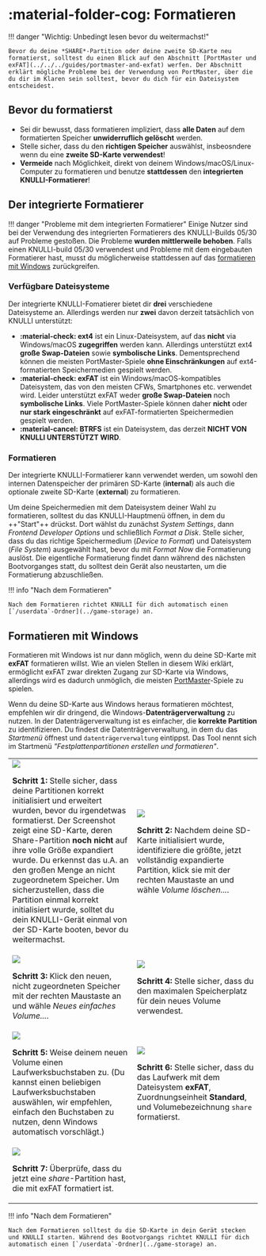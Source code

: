 # :material-folder-cog: Formatieren

!!! danger "Wichtig: Unbedingt lesen bevor du weitermachst!"

    Bevor du deine *SHARE*-Partition oder deine zweite SD-Karte neu formatierst, solltest du einen Blick auf den Abschnitt [PortMaster und exFAT](../../../guides/portmaster-and-exfat) werfen. Der Abschnitt erklärt mögliche Probleme bei der Verwendung von PortMaster, über die du dir im Klaren sein solltest, bevor du dich für ein Dateisystem entscheidest.

## Bevor du formatierst

* Sei dir bewusst, dass formatieren impliziert, dass **alle Daten** auf dem formatierten Speicher **unwiderruflich gelöscht** werden.
* Stelle sicher, dass du den **richtigen Speicher** auswählst, insbeosndere wenn du eine **zweite SD-Karte verwendest**!
* **Vermeide** nach Möglichkeit, direkt von deinem Windows/macOS/Linux-Computer zu formatieren und benutze **stattdessen** den **integrierten KNULLI-Formatierer**!

## Der integrierte Formatierer

!!! danger "Probleme mit dem integrierten Formatierer"
    Einige Nutzer sind bei der Verwendung des integrierten Formatierers des KNULLI-Builds 05/30 auf Probleme gestoßen. Die Probleme **wurden mittlerweile behoben**. Falls einen KNULLI-build 05/30 verwendest und Probleme mit dem eingebauten Formatierer hast, musst du möglicherweise stattdessen auf das [formatieren mit Windows](#formatieren-mit-windows) zurückgreifen.

### Verfügbare Dateisysteme

Der integrierte KNULLI-Fomatierer bietet dir **drei** verschiedene Dateisysteme an. Allerdings werden nur **zwei** davon derzeit tatsächlich von KNULLI unterstützt:

* **:material-check: ext4** ist ein Linux-Dateisystem, auf das **nicht** via Windows/macOS **zugegriffen** werden kann. Allerdings unterstützt ext4 **große Swap-Dateien** sowie **symbolische Links**. Dementsprechend können die meisten PortMaster-Spiele **ohne Einschränkungen** auf ext4-formatierten Speichermedien gespielt werden.
* **:material-check: exFAT** ist ein Windows/macOS-kompatibles Dateisystem, das von den meisten CFWs, Smartphones etc. verwendet wird. Leider unterstützt exFAT weder **große Swap-Dateien** noch **symbolische Links**. Viele PortMaster-Spiele können daher **nicht** oder **nur stark eingeschränkt** auf exFAT-formatierten Speichermedien gespielt werden.
* **:material-cancel: BTRFS** ist ein Dateisystem, das derzeit **NICHT VON KNULLI UNTERSTÜTZT WIRD**.

### Formatieren

Der integrierte KNULLI-Formatierer kann verwendet werden, um sowohl den internen Datenspeicher der primären SD-Karte (**internal**) als auch die optionale zweite SD-Karte (**external**) zu formatieren.

Um deine Speichermedien mit dem Dateisystem deiner Wahl zu formatieren, solltest du das KNULLI-Hauptmenü öffnen, in dem du ++"Start"++ drückst. Dort wählst du zunächst *System Settings*, dann *Frontend Developer Options* und schließlich *Format a Disk*. Stelle sicher, dass du das richtige Speichermedium (*Device to Format*) und Dateisystem (*File System*) ausgewählt hast, bevor du mit *Format Now* die Formatierung auslöst. Die eigentliche Formatierung findet dann während des nächsten Bootvorganges statt, du solltest dein Gerät also neustarten, um die Formatierung abzuschließen.

!!! info "Nach dem Formatieren"

    Nach dem Formatieren richtet KNULLI für dich automatisch einen [`/userdata`-Ordner](../game-storage) an.

## Formatieren mit Windows

Formatieren mit Windows ist nur dann möglich, wenn du deine SD-Karte mit **exFAT** formatieren willst. Wie an vielen Stellen in diesem Wiki erklärt, ermöglicht exFAT zwar direkten Zugang zur SD-Karte via Windows, allerdings wird es dadurch unmöglich, die meisten [PortMaster](../../../systems/portmaster)-Spiele zu spielen.

Wenn du deine SD-Karte aus Windows heraus formatieren möchtest, empfehlen wir dir dringend, die Windows-**Datenträgerverwaltung** zu nutzen. In der Datenträgerverwaltung ist es einfacher, die **korrekte Partition** zu identifizieren. Du findest die Datenträgerverwaltung, in dem du das *Startmenü* öffnest und `datenträgerverwaltung` eintippst. Das Tool nennt sich im Startmenü *"Festplattenpartitionen erstellen und formatieren"*.

<table>
	<tr>
		<td width="50%">
			<img src="/_inc/images/play/formatting/001-formatting-after-flashing-not-yet-expanded.png">
			<p><strong>Schritt 1: </strong>Stelle sicher, dass deine Partitionen korrekt initialisiert und erweitert wurden, bevor du irgendetwas formatierst. Der Screenshot zeigt eine SD-Karte, deren Share-Partition <strong>noch nicht</strong> auf ihre volle Größe expandiert wurde. Du erkennst das u.A. an den großen Menge an nicht zugeordnetem Speicher. Um sicherzustellen, dass die Partition einmal korrekt initialisiert wurde, solltet du dein KNULLI-Gerät einmal von der SD-Karte booten, bevor du weitermachst.</p>
		</td>
		<td width="50%">
			<img src="/_inc/images/play/formatting/002-formatting-delete-volume.png">
	    	<p><strong>Schritt 2: </strong>Nachdem deine SD-Karte initialisiert wurde, identifiziere die größte, jetzt vollständig expandierte Partition, klick sie mit der rechten Maustaste an und wähle <em>Volume löschen...</em>.</p>
		</td>
	</tr>
	<tr>
		<td>
			<img src="/_inc/images/play/formatting/003-formatting-create-volume.png">
			<p><strong>Schritt 3: </strong>Klick den neuen, nicht zugeordneten Speicher mit der rechten Maustaste an und wähle <em>Neues einfaches Volume...</em>.</p>
		</td>
		<td>
			<img src="/_inc/images/play/formatting/004-formatting-create-volume-max-size.png">
			<p><strong>Schritt 4: </strong>Stelle sicher, dass du den maximalen Speicherplatz für dein neues Volume verwendest.</p>
		</td>
	</tr>
	<tr>
		<td>
			<img src="/_inc/images/play/formatting/005-formatting-create-volume-assign-drive-letter.png">
			<p><strong>Schritt 5: </strong>Weise deinem neuen Volume einen Laufwerksbuchstaben zu. (Du kannst einen beliebigen Laufwerksbuchstaben auswählen, wir empfehlen, einfach den Buchstaben zu nutzen, denn Windows automatisch vorschlägt.)</p>
		</td>
		<td>
			<img src="/_inc/images/play/formatting/006-formatting-create-volume-format-to-exfat.png">
			<p><strong>Schritt 6: </strong>Stelle sicher, dass du das Laufwerk mit dem Dateisystem <strong>exFAT</strong>, Zuordnungseinheit <strong>Standard</strong>, und Volumebezeichnung <code>share</code> formatierst.</p>
		</td>
	</tr>
	<tr>
		<td>
			<img src="/_inc/images/play/formatting/007-formatting-formatted-to-exfat.png">
			<p><strong>Schritt 7: </strong>Überprüfe, dass du jetzt eine <em>share</em>-Partition hast, die mit exFAT formatiert ist.</p>
		</td>
		<td></td>
	</tr>
</table>

!!! info "Nach dem Formatieren"

    Nach dem Formatieren solltest du die SD-Karte in dein Gerät stecken und KNULLI starten. Während des Bootvorgangs richtet KNULLI für dich automatisch einen [`/userdata`-Ordner](../game-storage) an.
